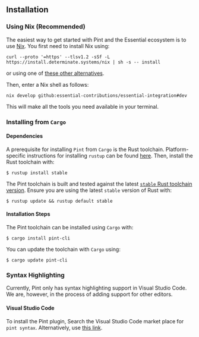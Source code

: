## Installation

### Using Nix (Recommended)

The easiest way to get started with Pint and the Essential ecosystem is to use
[Nix](https://nixos.org/). You first need to install Nix using:

```console
curl --proto '=https' --tlsv1.2 -sSf -L https://install.determinate.systems/nix | sh -s -- install
```

or using one of [these other alternatives](https://nixos.org/download/).

Then, enter a Nix shell as follows:

```console
nix develop github:essential-contributions/essential-integration#dev
```

This will make all the tools you need available in your terminal.

### Installing from `Cargo`

#### Dependencies

A prerequisite for installing `Pint` from `Cargo` is the Rust toolchain. Platform-specific
instructions for installing `rustup` can be found [here](https://www.rust-lang.org/tools/install).
Then, install the Rust toolchain with:

```console
$ rustup install stable
```

The Pint toolchain is built and tested against the latest [`stable` Rust toolchain
version](https://github.com/rust-lang/rust/releases/latest). Ensure you are using the latest
`stable` version of Rust with:

```console
$ rustup update && rustup default stable
```

#### Installation Steps

The Pint toolchain can be installed using `Cargo` with:

```console
$ cargo install pint-cli
```

You can update the toolchain with `Cargo` using:

```console
$ cargo update pint-cli
```

### Syntax Highlighting

Currently, Pint only has syntax highlighting support in Visual Studio Code. We are, however, in the
process of adding support for other editors.

#### Visual Studio Code

To install the Pint plugin, Search the Visual Studio Code market place for `pint syntax`.
Alternatively, use [this
link](https://marketplace.visualstudio.com/items?itemName=essential-contributions.pint-lang).
